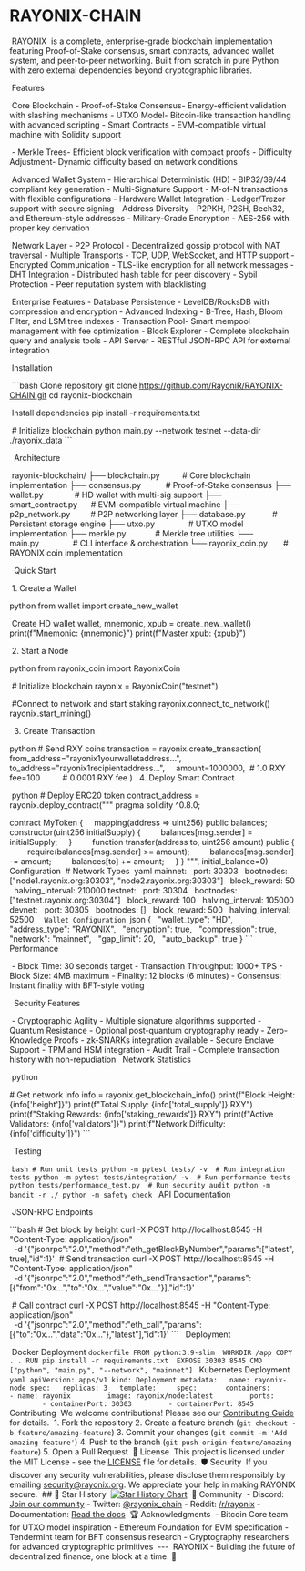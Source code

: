 # RAYONIX-CHAIN
‎
‎RAYONIX  is a complete, enterprise-grade blockchain implementation featuring Proof-of-Stake consensus, smart contracts, advanced wallet system, and peer-to-peer networking. Built from scratch in pure Python with zero external dependencies beyond cryptographic libraries.
‎


‎ Features




‎
‎Core Blockchain
‎- Proof-of-Stake Consensus- Energy-efficient validation with slashing mechanisms
‎- UTXO Model- Bitcoin-like transaction handling with advanced scripting
‎- Smart Contracts - EVM-compatible virtual machine with Solidity support



‎
‎- Merkle Trees- Efficient block verification with compact proofs
‎- Difficulty Adjustment- Dynamic difficulty based on network conditions




‎
‎Advanced Wallet System
‎- Hierarchical Deterministic (HD) - BIP32/39/44 compliant key generation
‎- Multi-Signature Support - M-of-N transactions with flexible configurations
‎- Hardware Wallet Integration - Ledger/Trezor support with secure signing
‎- Address Diversity - P2PKH, P2SH, Bech32, and Ethereum-style addresses
‎- Military-Grade Encryption - AES-256 with proper key derivation




‎
‎Network Layer
‎- P2P Protocol - Decentralized gossip protocol with NAT traversal
‎- Multiple Transports - TCP, UDP, WebSocket, and HTTP support
‎- Encrypted Communication - TLS-like encryption for all network messages
‎- DHT Integration - Distributed hash table for peer discovery
‎- Sybil Protection - Peer reputation system with blacklisting



‎
‎Enterprise Features
‎- Database Persistence - LevelDB/RocksDB with compression and encryption
‎- Advanced Indexing - B-Tree, Hash, Bloom Filter, and LSM tree indexes
‎- Transaction Pool- Smart mempool management with fee optimization
‎- Block Explorer - Complete blockchain query and analysis tools
‎- API Server - RESTful JSON-RPC API for external integration
‎




‎ Installation



‎
‎```bash
‎Clone repository
‎git clone https://github.com/RayoniR/RAYONIX-CHAIN.git
‎cd rayonix-blockchain


‎
‎Install dependencies
‎pip install -r requirements.txt


‎
‎# Initialize blockchain
‎python main.py --network testnet --data-dir ./rayonix_data
‎```


‎
‎ Architecture


‎
‎rayonix-blockchain/
‎├── blockchain.py          # Core blockchain implementation
‎├── consensus.py           # Proof-of-Stake consensus
‎├── wallet.py              # HD wallet with multi-sig support
‎├── smart_contract.py      # EVM-compatible virtual machine
‎├── p2p_network.py         # P2P networking layer
‎├── database.py            # Persistent storage engine
‎├── utxo.py               # UTXO model implementation
‎├── merkle.py             # Merkle tree utilities
‎├── main.py               # CLI interface & orchestration
‎└── rayonix_coin.py       # RAYONIX coin implementation
‎



‎
‎ Quick Start


‎
‎1. Create a Wallet
‎



‎python
‎from wallet import create_new_wallet



‎
‎Create HD wallet
‎wallet, mnemonic, xpub = create_new_wallet()
‎print(f"Mnemonic: {mnemonic}")
‎print(f"Master xpub: {xpub}")
‎



‎
‎2. Start a Node
‎


‎python
‎from rayonix_coin import RayonixCoin


‎
‎# Initialize blockchain
‎rayonix = RayonixCoin("testnet")


‎
‎#Connect to network and start staking
‎rayonix.connect_to_network()
‎rayonix.start_mining()


‎
‎
‎3. Create Transaction
‎


‎python
‎# Send RXY coins
‎transaction = rayonix.create_transaction(
‎    from_address="rayonix1yourwalletaddress...",
‎    to_address="rayonix1recipientaddress...",
‎    amount=1000000,  # 1.0 RXY
‎    fee=100          # 0.0001 RXY fee
‎)
‎
‎
‎4. Deploy Smart Contract


‎
‎python
‎# Deploy ERC20 token
‎contract_address = rayonix.deploy_contract("""
‎pragma solidity ^0.8.0;
‎


‎contract MyToken {
‎    mapping(address => uint256) public balances;
‎    
‎    constructor(uint256 initialSupply) {
‎        balances[msg.sender] = initialSupply;
‎    }
‎    
‎    function transfer(address to, uint256 amount) public {
‎        require(balances[msg.sender] >= amount);
‎        balances[msg.sender] -= amount;
‎        balances[to] += amount;
‎    }
‎}
‎""", initial_balance=0)
‎
‎ Configuration
‎
‎# Network Types
‎
‎yaml
‎mainnet:
‎  port: 30303
‎  bootnodes: ["node1.rayonix.org:30303", "node2.rayonix.org:30303"]
‎  block_reward: 50
‎  halving_interval: 210000
‎
‎testnet:
‎  port: 30304
‎  bootnodes: ["testnet.rayonix.org:30304"]
‎  block_reward: 100
‎  halving_interval: 105000
‎
‎devnet:
‎  port: 30305
‎  bootnodes: []
‎  block_reward: 500
‎  halving_interval: 52500
‎```
‎
‎Wallet Configuration
‎```json
‎{
‎  "wallet_type": "HD",
‎  "address_type": "RAYONIX",
‎  "encryption": true,
‎  "compression": true,
‎  "network": "mainnet",
‎  "gap_limit": 20,
‎  "auto_backup": true
‎}
‎```
‎
‎ Performance


‎
‎- Block Time: 30 seconds target
‎- Transaction Throughput: 1000+ TPS
‎- Block Size: 4MB maximum
‎- Finality: 12 blocks (6 minutes)
‎- Consensus: Instant finality with BFT-style voting


‎
‎ Security Features


‎
‎- Cryptographic Agility - Multiple signature algorithms supported
‎- Quantum Resistance - Optional post-quantum cryptography ready
‎- Zero-Knowledge Proofs - zk-SNARKs integration available
‎- Secure Enclave Support - TPM and HSM integration
‎- Audit Trail - Complete transaction history with non-repudiation
‎
‎ Network Statistics


‎
‎python
‎


‎# Get network info
‎info = rayonix.get_blockchain_info()
‎print(f"Block Height: {info['height']}")
‎print(f"Total Supply: {info['total_supply']} RXY")
‎print(f"Staking Rewards: {info['staking_rewards']} RXY")
‎print(f"Active Validators: {info['validators']}")
‎print(f"Network Difficulty: {info['difficulty']}")
‎```


‎
‎ Testing


‎
‎```bash
‎# Run unit tests
‎python -m pytest tests/ -v
‎
‎# Run integration tests
‎python -m pytest tests/integration/ -v
‎
‎# Run performance tests
‎python tests/performance_test.py
‎
‎# Run security audit
‎python -m bandit -r ./
‎python -m safety check
‎```
‎
‎ API Documentation


‎
‎JSON-RPC Endpoints

‎```bash
‎# Get block by height
‎curl -X POST http://localhost:8545 -H "Content-Type: application/json" \
‎  -d '{"jsonrpc":"2.0","method":"eth_getBlockByNumber","params":["latest", true],"id":1}'
‎
‎# Send transaction
‎curl -X POST http://localhost:8545 -H "Content-Type: application/json" \
‎  -d '{"jsonrpc":"2.0","method":"eth_sendTransaction","params":[{"from":"0x...","to":"0x...","value":"0x..."}],"id":1}'


‎
‎# Call contract
‎curl -X POST http://localhost:8545 -H "Content-Type: application/json" \
‎  -d '{"jsonrpc":"2.0","method":"eth_call","params":[{"to":"0x...","data":"0x..."},"latest"],"id":1}'
‎```
‎
‎ Deployment


‎
‎Docker Deployment
‎```dockerfile
‎FROM python:3.9-slim
‎
‎WORKDIR /app
‎COPY . .
‎RUN pip install -r requirements.txt
‎
‎EXPOSE 30303 8545
‎CMD ["python", "main.py", "--network", "mainnet"]
‎```
‎
‎Kubernetes Deployment
‎```yaml
‎apiVersion: apps/v1
‎kind: Deployment
‎metadata:
‎  name: rayonix-node
‎spec:
‎  replicas: 3
‎  template:
‎    spec:
‎      containers:
‎      - name: rayonix
‎        image: rayonix/node:latest
‎        ports:
‎        - containerPort: 30303
‎        - containerPort: 8545
‎```
‎
‎ Contributing
‎
‎We welcome contributions! Please see our [Contributing Guide](CONTRIBUTING.md) for details.
‎
‎1. Fork the repository
‎2. Create a feature branch (`git checkout -b feature/amazing-feature`)
‎3. Commit your changes (`git commit -m 'Add amazing feature'`)
‎4. Push to the branch (`git push origin feature/amazing-feature`)
‎5. Open a Pull Request
‎
‎📜 License
‎
‎This project is licensed under the MIT License - see the [LICENSE](LICENSE) file for details.
‎
‎🛡️ Security
‎
‎If you discover any security vulnerabilities, please disclose them responsibly by emailing security@rayonix.org. We appreciate your help in making RAYONIX secure.
‎
‎## 🌟 Star History
‎
‎[![Star History Chart](https://api.star-history.com/svg?repos=RayoniR/rayonix-blockchain&type=Date)](https://star-history.com/RayoniR/RAYONIX-BLOCKCHAIN&Date)
‎
‎💬 Community
‎
‎- Discord: [ Join our community](https://discord.gg/rayonix)
‎- Twitter: [@rayonix_chain](https://twitter.com/rayonix_chain)
‎- Reddit: [/r/rayonix](https://reddit.com/r/rayonix)
‎- Documentation: [Read the docs](https://docs.rayonix.org)
‎
‎🏆 Acknowledgments
‎
‎- Bitcoin Core team for UTXO model inspiration
‎- Ethereum Foundation for EVM specification
‎- Tendermint team for BFT consensus research
‎- Cryptography researchers for advanced cryptographic primitives
‎
‎---
‎
‎RAYONIX - Building the future of decentralized finance, one block at a time. 🚀
‎